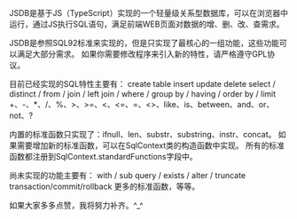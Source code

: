 JSDB是基于JS（TypeScript）实现的一个轻量级关系型数据库，可以在浏览器中运行，通过JS执行SQL语句，满足前端WEB页面对数据的增、删、改、查需求。

JSDB是参照SQL92标准来实现的，但是只实现了最核心的一组功能，这些功能可以满足大部分需求。
如果你需要修改程序来引入新的特性，请严格遵守GPL协议。

目前已经实现的SQL特性主要有：
create table
insert
update
delete
select / distinct / from / join / left join / where / group by / having / order by / limit
+、-、*、/、%、>、>=、<、<=、=、<>、like、is、between、and、or、not、?

内置的标准函数只实现了：ifnull、len、substr、substring、instr、concat。
如果需要增加新的标准函数，可以在SqlContext类的构造函数中实现。
所有的标准函数都注册到SqlContext.standardFunctions字段中。

尚未实现的功能主要有：
with / sub query / exists / alter / truncate
transaction/commit/rollback
更多的标准函数，等等。

如果大家多多点赞，我将努力补齐。^_^
